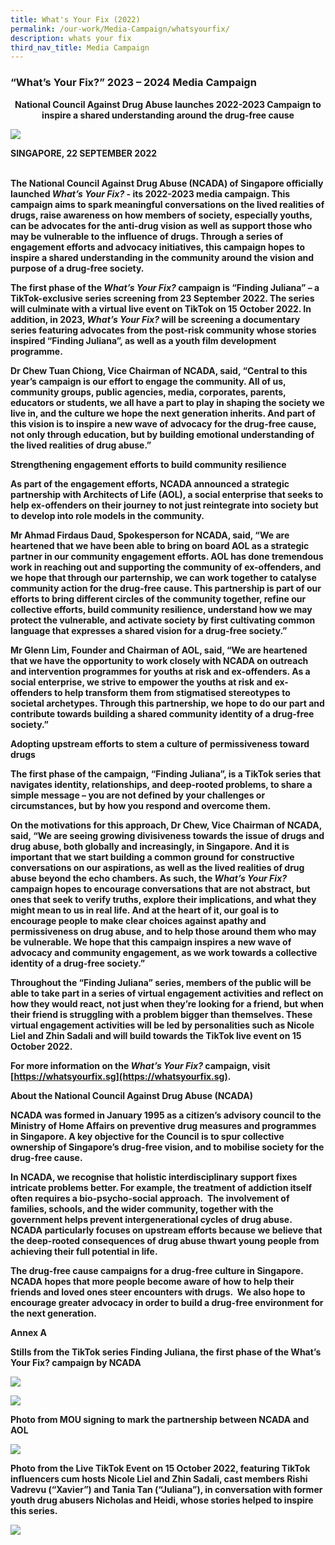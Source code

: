 ```yaml
---
title: What's Your Fix (2022)
permalink: /our-work/Media-Campaign/whatsyourfix/
description: whats your fix
third_nav_title: Media Campaign
---
```

### “What’s Your Fix?” 2023 – 2024 Media Campaign

<p align="center"> <b>National Council Against Drug Abuse launches 2022-2023 Campaign to inspire a shared understanding around the drug-free cause

![](file:///C:/Users/nadai/AppData/Local/Temp/msohtmlclip1/01/clip_image002.jpg)

SINGAPORE, 22 SEPTEMBER 2022
	
<br> The National Council Against Drug Abuse (NCADA) of Singapore officially launched _What’s Your Fix?_ - its 2022-2023 media campaign. This campaign aims to spark meaningful conversations on the lived realities of drugs, raise awareness on how members of society, especially youths, can be advocates for the anti-drug vision as well as support those who may be vulnerable to the influence of drugs. Through a series of engagement efforts and advocacy initiatives, this campaign hopes to inspire a shared understanding in the community around the vision and purpose of a drug-free society.

The first phase of the _What’s Your Fix?_ campaign is “Finding Juliana” – a TikTok-exclusive series screening from 23 September 2022. The series will culminate with a virtual live event on TikTok on 15 October 2022. In addition, in 2023, _What’s Your Fix?_ will be screening a documentary series featuring advocates from the post-risk community whose stories inspired “Finding Juliana”, as well as a youth film development programme.

Dr Chew Tuan Chiong, Vice Chairman of NCADA, said, “Central to this year’s campaign is our effort to engage the community. All of us, community groups, public agencies, media, corporates, parents, educators or students, we all have a part to play in shaping the society we live in, and the culture we hope the next generation inherits. And part of this vision is to inspire a new wave of advocacy for the drug-free cause, not only through education, but by building emotional understanding of the lived realities of drug abuse.”

**Strengthening engagement efforts to build community resilience**

As part of the engagement efforts, NCADA announced a strategic partnership with Architects of Life (AOL), a social enterprise that seeks to help ex-offenders on their journey to not just reintegrate into society but to develop into role models in the community.

Mr Ahmad Firdaus Daud, Spokesperson for NCADA, said, “We are heartened that we have been able to bring on board AOL as a strategic partner in our community engagement efforts. AOL has done tremendous work in reaching out and supporting the community of ex-offenders, and we hope that through our parternship, we can work together to catalyse community action for the drug-free cause. This partnership is part of our efforts to bring different circles of the community together, refine our collective efforts, build community resilience, understand how we may protect the vulnerable, and activate society by first cultivating common language that expresses a shared vision for a drug-free society.”

Mr Glenn Lim, Founder and Chairman of AOL, said, “We are heartened that we have the opportunity to work closely with NCADA on outreach and intervention programmes for youths at risk and ex-offenders. As a social enterprise, we strive to empower the youths at risk and ex-offenders to help transform them from stigmatised stereotypes to societal archetypes. Through this partnership, we hope to do our part and contribute towards building a shared community identity of a drug-free society.”&nbsp;

**Adopting upstream efforts to stem a culture of permissiveness toward drugs**

The first phase of the campaign, “Finding Juliana”, is a TikTok series that navigates identity, relationships, and deep-rooted problems, to share a simple message – you are not defined by your challenges or circumstances, but by how you respond and overcome them.

On the motivations for this approach, Dr Chew, Vice Chairman of NCADA, said, “We are seeing growing divisiveness towards the issue of drugs and drug abuse, both globally and increasingly, in Singapore. And it is important that we start building a common ground for constructive conversations on our aspirations, as well as the lived realities of drug abuse beyond the echo chambers. As such, the _What’s Your Fix?_ campaign hopes to encourage conversations that are not abstract, but ones that seek to verify truths, explore their implications, and what they might mean to us in real life. And at the heart of it, our goal is to encourage people to make clear choices against apathy and permissiveness on drug abuse, and to help those around them who may be vulnerable. We hope that this campaign inspires a new wave of advocacy and community engagement, as we work towards a collective identity of a drug-free society.”

Throughout the “Finding Juliana” series, members of the public will be able to take part in a series of virtual engagement activities and reflect on how they would react, not just when they’re looking for a friend, but when their friend is struggling with a problem bigger than themselves. These virtual engagement activities will be led by personalities such as Nicole Liel and Zhin Sadali and will build towards the TikTok live event on 15 October 2022.

For more information on the _What’s Your Fix?_ campaign, visit [https://whatsyourfix.sg](https://whatsyourfix.sg). &nbsp;

**About the National Council Against Drug Abuse (NCADA)**

NCADA was formed in January 1995 as a citizen’s advisory council to the Ministry of Home Affairs on preventive drug measures and programmes in Singapore. A key objective for the Council is to spur collective ownership of Singapore’s drug-free vision, and to mobilise society for the drug-free cause.

In NCADA, we recognise that holistic interdisciplinary support fixes intricate problems better. For example, the treatment of addiction itself often requires a bio-psycho-social approach.&nbsp; The involvement of families, schools, and the wider community, together with the government helps prevent intergenerational cycles of drug abuse. NCADA particularly focuses on upstream efforts because we believe that the deep-rooted consequences of drug abuse thwart young people from achieving their full potential in life.&nbsp;

The drug-free cause campaigns for a drug-free culture in Singapore. NCADA hopes that more people become aware of how to help their friends and loved ones steer encounters with drugs.&nbsp; We also hope to encourage greater advocacy in order to build a drug-free environment for the next generation.

**Annex A**

Stills from the TikTok series Finding Juliana, the first phase of the What’s Your Fix? campaign by NCADA

![](file:///C:/Users/nadai/AppData/Local/Temp/msohtmlclip1/01/clip_image004.jpg)

![](file:///C:/Users/nadai/AppData/Local/Temp/msohtmlclip1/01/clip_image006.jpg)

Photo from MOU signing to mark the partnership between NCADA and AOL

![](file:///C:/Users/nadai/AppData/Local/Temp/msohtmlclip1/01/clip_image008.jpg)

Photo from the Live TikTok Event on 15 October 2022, featuring TikTok influencers cum hosts Nicole Liel and Zhin Sadali, cast members Rishi Vadrevu (“Xavier”) and Tania Tan (“Juliana”), in conversation with former youth drug abusers Nicholas and Heidi, whose stories helped to inspire this series.

![](file:///C:/Users/nadai/AppData/Local/Temp/msohtmlclip1/01/clip_image010.png)</b></p>